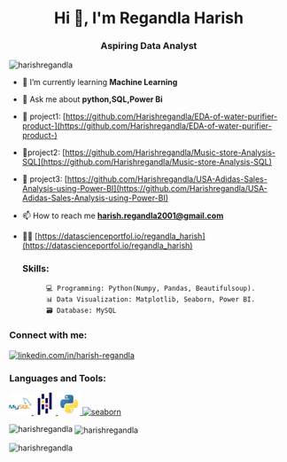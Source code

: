 <h1 align="center">Hi 👋, I'm Regandla Harish</h1>
<h3 align="center">Aspiring Data Analyst</h3>

<p align="left"> <img src="https://komarev.com/ghpvc/?username=harishregandla&label=Profile%20views&color=0e75b6&style=flat" alt="harishregandla" /> </p>

- 🌱 I’m currently learning **Machine Learning**

- 💬 Ask me about **python,SQL,Power Bi**
  
- 🔭 project1:     [https://github.com/Harishregandla/EDA-of-water-purifier-product-](https://github.com/Harishregandla/EDA-of-water-purifier-product-)
- 👯project2:      [https://github.com/Harishregandla/Music-store-Analysis-SQL](https://github.com/Harishregandla/Music-store-Analysis-SQL)

- 🤝 project3:     [https://github.com/Harishregandla/USA-Adidas-Sales-Analysis-using-Power-BI](https://github.com/Harishregandla/USA-Adidas-Sales-Analysis-using-Power-BI)

- 📫 How to reach me **harish.regandla2001@gmail.com**
- 👨‍💻 [https://datascienceportfol.io/regandla_harish](https://datascienceportfol.io/regandla_harish)

  <h3 align="left">Skills:</h3>
  
            💻 Programming: Python(Numpy, Pandas, Beautifulsoup).
            📊 Data Visualization: Matplotlib, Seaborn, Power BI.
            🗃️ Database: MySQL

<h3 align="left">Connect with me:</h3>
<p align="left">
<a href="https://linkedin.com/in/linkedin.com/in/harish-regandla" target="blank"><img align="center" src="https://raw.githubusercontent.com/rahuldkjain/github-profile-readme-generator/master/src/images/icons/Social/linked-in-alt.svg" alt="linkedin.com/in/harish-regandla" height="30" width="40" /></a>
</p>

<h3 align="left">Languages and Tools:</h3>
<p align="left"> <a href="https://www.mysql.com/" target="_blank" rel="noreferrer"> <img src="https://raw.githubusercontent.com/devicons/devicon/master/icons/mysql/mysql-original-wordmark.svg" alt="mysql" width="40" height="40"/> </a> <a href="https://pandas.pydata.org/" target="_blank" rel="noreferrer"> <img src="https://raw.githubusercontent.com/devicons/devicon/2ae2a900d2f041da66e950e4d48052658d850630/icons/pandas/pandas-original.svg" alt="pandas" width="40" height="40"/> </a> <a href="https://www.python.org" target="_blank" rel="noreferrer"> <img src="https://raw.githubusercontent.com/devicons/devicon/master/icons/python/python-original.svg" alt="python" width="40" height="40"/> </a> <a href="https://seaborn.pydata.org/" target="_blank" rel="noreferrer"> <img src="https://seaborn.pydata.org/_images/logo-mark-lightbg.svg" alt="seaborn" width="40" height="40"/> </a> </p>

<p><img align="left" src="https://github-readme-stats.vercel.app/api/top-langs?username=harishregandla&show_icons=true&locale=en&layout=compact" alt="harishregandla" /></p>

<p>&nbsp;<img align="center" src="https://github-readme-stats.vercel.app/api?username=harishregandla&show_icons=true&locale=en" alt="harishregandla" /></p>

<p><img align="center" src="https://github-readme-streak-stats.herokuapp.com/?user=harishregandla&" alt="harishregandla" /></p>
